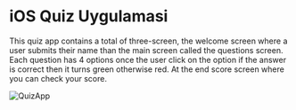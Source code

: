 # iOS Quiz Uygulamasi

This quiz app contains a total of three-screen, the welcome screen where a user submits their name than the main screen called the questions screen. Each question has 4 options once the user click on the option if the answer is correct then it turns green otherwise red. At the end score screen where you can check your score.


![QuizApp](https://user-images.githubusercontent.com/61789935/153930124-6b130970-ae74-43fb-b93c-ed3f7bd179ca.png)
